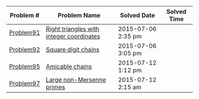 |   Problem #   | Problem Name  |  Solved Date  |  Solved Time  |
| ------------- | ------------- | ------------- | ------------- |
|   [Problem91](https://github.com/tiger1993118/ProjectEuler/blob/master/ProjectEuler/src/Problem91to100/Problem91.java)   | [Right triangles with integer coordinates](https://projecteuler.net/problem=91)  |2015-07-06 2:35 pm||
|   [Problem92](https://github.com/tiger1993118/ProjectEuler/blob/master/ProjectEuler/src/Problem91to100/Problem92.java)   | [Square digit chains](https://projecteuler.net/problem=92)  |2015-07-06 3:05 pm||
|   [Problem95](https://github.com/tiger1993118/ProjectEuler/blob/master/ProjectEuler/src/Problem91to100/Problem95.java)   | [Amicable chains](https://projecteuler.net/problem=95)  |2015-07-12 1:12 pm||
|   [Problem97](https://github.com/tiger1993118/ProjectEuler/blob/master/ProjectEuler/src/Problem91to100/Problem97.java)   | [Large non-Mersenne primes](https://projecteuler.net/problem=97)  |2015-07-12 2:15 am||

